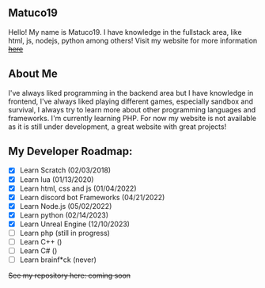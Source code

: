 <h2> Matuco19 </h2>

Hello! My name is Matuco19. I have knowledge in the fullstack area, like html, js, nodejs, python among others! 
Visit my website for more information ~~[here]()~~

<h2>About Me</h2>

I've always liked programming in the backend area but I have knowledge in frontend, I've always liked playing different games, especially sandbox and survival, I always try to learn more about other programming languages and frameworks. I'm currently learning PHP. For now my website is not available as it is still under development, a great website with great projects! 

<h2>My Developer Roadmap:</h2>

- [x] Learn Scratch (02/03/2018)
- [x] Learn lua (01/13/2020)
- [x] Learn html, css and js (01/04/2022)
- [x] Learn discord bot Frameworks (04/21/2022)
- [x] Learn Node.js (05/02/2022)
- [x] Learn python (02/14/2023)
- [x] Learn Unreal Engine (12/10/2023)
- [ ] Learn php (still in progress)
- [ ] Learn C++ ()
- [ ] Learn C# ()
- [ ] Learn brainf*ck (never)

~~See my repository here: coming soon~~

